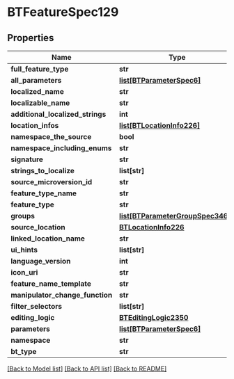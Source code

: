 # BTFeatureSpec129

## Properties
Name | Type | Description | Notes
------------ | ------------- | ------------- | -------------
**full_feature_type** | **str** |  | [optional] 
**all_parameters** | [**list[BTParameterSpec6]**](BTParameterSpec6.md) |  | [optional] 
**localized_name** | **str** |  | [optional] 
**localizable_name** | **str** |  | [optional] 
**additional_localized_strings** | **int** |  | [optional] 
**location_infos** | [**list[BTLocationInfo226]**](BTLocationInfo226.md) |  | [optional] 
**namespace_the_source** | **bool** |  | [optional] 
**namespace_including_enums** | **str** |  | [optional] 
**signature** | **str** |  | [optional] 
**strings_to_localize** | **list[str]** |  | [optional] 
**source_microversion_id** | **str** |  | [optional] 
**feature_type_name** | **str** |  | [optional] 
**feature_type** | **str** |  | [optional] 
**groups** | [**list[BTParameterGroupSpec3469]**](BTParameterGroupSpec3469.md) |  | [optional] 
**source_location** | [**BTLocationInfo226**](BTLocationInfo226.md) |  | [optional] 
**linked_location_name** | **str** |  | [optional] 
**ui_hints** | **list[str]** |  | [optional] 
**language_version** | **int** |  | [optional] 
**icon_uri** | **str** |  | [optional] 
**feature_name_template** | **str** |  | [optional] 
**manipulator_change_function** | **str** |  | [optional] 
**filter_selectors** | **list[str]** |  | [optional] 
**editing_logic** | [**BTEditingLogic2350**](BTEditingLogic2350.md) |  | [optional] 
**parameters** | [**list[BTParameterSpec6]**](BTParameterSpec6.md) |  | [optional] 
**namespace** | **str** |  | [optional] 
**bt_type** | **str** |  | [optional] 

[[Back to Model list]](../README.md#documentation-for-models) [[Back to API list]](../README.md#documentation-for-api-endpoints) [[Back to README]](../README.md)


